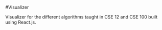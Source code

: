 #Visualizer 

Visualizer for the different algorithms taught in CSE 12 and CSE 100 built using React.js.
